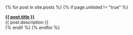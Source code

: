 <ul style="list-style-type: none; padding: 0px;">
{% for post in site.posts %}
  {% if page.unlisted != "true" %}
    <li style='margin-top: 1em;'>
      <div><b><a href="{{ post.url | absolute_url }}">{{ post.title }}</a></b></div>
      <div>{{ post.description }}</div>
    </li>
  {% endif %}
{% endfor %}
</ul>